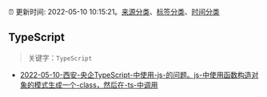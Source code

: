 :alarm_clock: 更新时间: 2022-05-10 10:15:21。[来源分类](../README.md)、[标签分类](../TAGS.md)、[时间分类](../TIMELINE.md)

## TypeScript


> 关键字：`TypeScript`



- [2022-05-10-西安-央企TypeScript-中使用-js-的问题。js-中使用函数构造对象的模式生成一个-class，然后在-ts-中调用](https://www.v2ex.com/t/851992) 